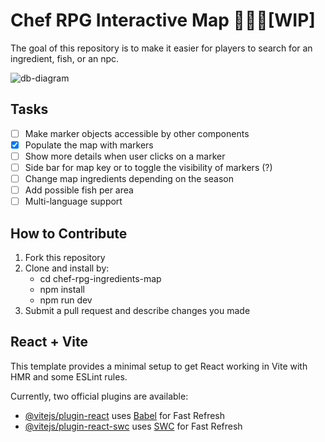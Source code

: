 # Chef RPG Interactive Map 👨‍🍳🚧[WIP]

The goal of this repository is to make it easier for players to search for an ingredient, fish, or an npc.

![db-diagram](https://github.com/user-attachments/assets/a9afe702-401e-4ef6-a004-caef7fed6b96)


## Tasks
- [ ] Make marker objects accessible by other components
- [x] Populate the map with markers
- [ ] Show more details when user clicks on a marker
- [ ] Side bar for map key or to toggle the visibility of markers (?)
- [ ] Change map ingredients depending on the season
- [ ] Add possible fish per area
- [ ] Multi-language support

## How to Contribute
 1. Fork this repository
 2. Clone and install by:
     * cd chef-rpg-ingredients-map
     * npm install
     * npm run dev
 3. Submit a pull request and describe changes you made

## React + Vite

This template provides a minimal setup to get React working in Vite with HMR and some ESLint rules.

Currently, two official plugins are available:

- [@vitejs/plugin-react](https://github.com/vitejs/vite-plugin-react/blob/main/packages/plugin-react/README.md) uses [Babel](https://babeljs.io/) for Fast Refresh
- [@vitejs/plugin-react-swc](https://github.com/vitejs/vite-plugin-react-swc) uses [SWC](https://swc.rs/) for Fast Refresh

